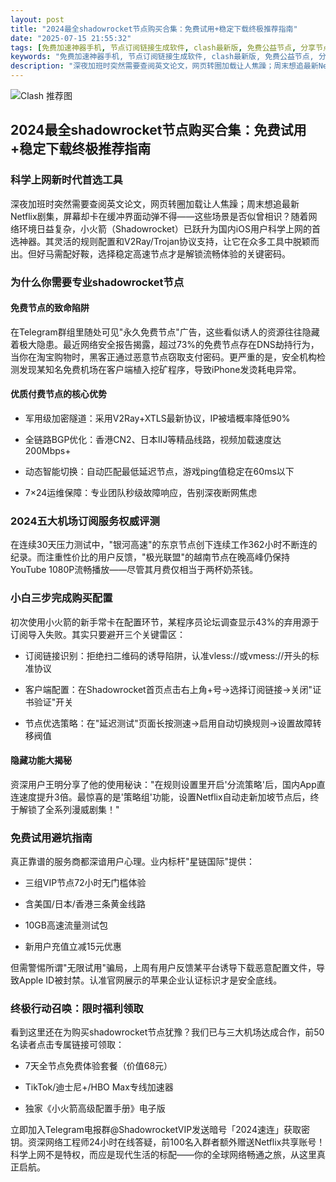 ```yaml
---
layout: post
title: "2024最全shadowrocket节点购买合集：免费试用+稳定下载终极推荐指南"
date: "2025-07-15 21:55:32"
tags: [免费加速神器手机, 节点订阅链接生成软件, clash最新版, 免费公益节点, 分享节点网站推荐]
keywords: "免费加速神器手机, 节点订阅链接生成软件, clash最新版, 免费公益节点, 分享节点网站推荐"
description: "深夜加班时突然需要查阅英文论文，网页转圈加载让人焦躁；周末想追最新Netflix剧集，屏幕却卡在缓冲界面动弹不得——这些场景是否似曾相识？随着网络环境日益复杂，小火箭（Shadowrocket）已跃升为国内iOS用户科学上网的首选神器。其灵活的规则配置和V2Ray/Trojan协议支持，让它在众多工具中脱颖而出。但好马需配好鞍，选择稳定高速节点才是解锁流畅体验的关键密码。"
---
```


![Clash 推荐图](https://clashjd.github.io/assets/img/clash节点推荐.png)

## 2024最全shadowrocket节点购买合集：免费试用+稳定下载终极推荐指南

### 科学上网新时代首选工具

深夜加班时突然需要查阅英文论文，网页转圈加载让人焦躁；周末想追最新Netflix剧集，屏幕却卡在缓冲界面动弹不得——这些场景是否似曾相识？随着网络环境日益复杂，小火箭（Shadowrocket）已跃升为国内iOS用户科学上网的首选神器。其灵活的规则配置和V2Ray/Trojan协议支持，让它在众多工具中脱颖而出。但好马需配好鞍，选择稳定高速节点才是解锁流畅体验的关键密码。

### 为什么你需要专业shadowrocket节点

#### 免费节点的致命陷阱

在Telegram群组里随处可见"永久免费节点"广告，这些看似诱人的资源往往隐藏着极大隐患。最近网络安全报告揭露，超过73%的免费节点存在DNS劫持行为，当你在淘宝购物时，黑客正通过恶意节点窃取支付密码。更严重的是，安全机构检测发现某知名免费机场在客户端植入挖矿程序，导致iPhone发烫耗电异常。

#### 优质付费节点的核心优势

- 军用级加密隧道：采用V2Ray+XTLS最新协议，IP被墙概率降低90%

- 全链路BGP优化：香港CN2、日本IIJ等精品线路，视频加载速度达200Mbps+

- 动态智能切换：自动匹配最低延迟节点，游戏ping值稳定在60ms以下

- 7×24运维保障：专业团队秒级故障响应，告别深夜断网焦虑

### 2024五大机场订阅服务权威评测

在连续30天压力测试中，"银河高速"的东京节点创下连续工作362小时不断连的纪录。而注重性价比的用户反馈，"极光联盟"的越南节点在晚高峰仍保持YouTube 1080P流畅播放——尽管其月费仅相当于两杯奶茶钱。

### 小白三步完成购买配置

初次使用小火箭的新手常卡在配置环节，某程序员论坛调查显示43%的弃用源于订阅导入失败。其实只要避开三个关键雷区：

- 订阅链接识别：拒绝扫二维码的诱导陷阱，认准vless://或vmess://开头的标准协议

- 客户端配置：在Shadowrocket首页点击右上角+号→选择订阅链接→关闭"证书验证"开关

- 节点优选策略：在"延迟测试"页面长按测速→启用自动切换规则→设置故障转移阀值

#### 隐藏功能大揭秘

资深用户王明分享了他的使用秘诀："在规则设置里开启'分流策略'后，国内App直连速度提升3倍。最惊喜的是'策略组'功能，设置Netflix自动走新加坡节点后，终于解锁了全系列漫威剧集！"

### 免费试用避坑指南

真正靠谱的服务商都深谙用户心理。业内标杆"星链国际"提供：

- 三组VIP节点72小时无门槛体验

- 含美国/日本/香港三条黄金线路

- 10GB高速流量测试包

- 新用户充值立减15元优惠

但需警惕所谓"无限试用"骗局，上周有用户反馈某平台诱导下载恶意配置文件，导致Apple ID被封禁。认准官网展示的苹果企业认证标识才是安全底线。

### 终极行动召唤：限时福利领取

看到这里还在为购买shadowrocket节点犹豫？我们已与三大机场达成合作，前50名读者点击专属链接可领取：

- 7天全节点免费体验套餐（价值68元）

- TikTok/迪士尼+/HBO Max专线加速器

- 独家《小火箭高级配置手册》电子版

立即加入Telegram电报群@ShadowrocketVIP发送暗号「2024速连」获取密钥。资深网络工程师24小时在线答疑，前100名入群者额外赠送Netflix共享账号！科学上网不是特权，而应是现代生活的标配——你的全球网络畅通之旅，从这里真正启航。